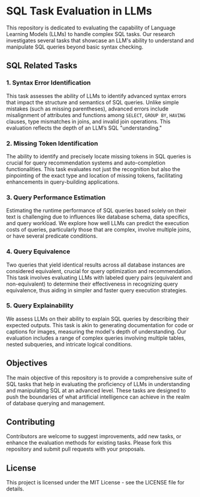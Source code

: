 # SQL Task Evaluation in LLMs

This repository is dedicated to evaluating the capability of Language Learning Models (LLMs) to handle complex SQL tasks. Our research investigates several tasks that showcase an LLM's ability to understand and manipulate SQL queries beyond basic syntax checking.

## SQL Related Tasks

### 1. Syntax Error Identification
This task assesses the ability of LLMs to identify advanced syntax errors that impact the structure and semantics of SQL queries. Unlike simple mistakes (such as missing parentheses), advanced errors include misalignment of attributes and functions among `SELECT`, `GROUP BY`, `HAVING` clauses, type mismatches in joins, and invalid join operations. This evaluation reflects the depth of an LLM’s SQL "understanding."

### 2. Missing Token Identification
The ability to identify and precisely locate missing tokens in SQL queries is crucial for query recommendation systems and auto-completion functionalities. This task evaluates not just the recognition but also the pinpointing of the exact type and location of missing tokens, facilitating enhancements in query-building applications.

### 3. Query Performance Estimation
Estimating the runtime performance of SQL queries based solely on their text is challenging due to influences like database schema, data specifics, and query workload. We explore how well LLMs can predict the execution costs of queries, particularly those that are complex, involve multiple joins, or have several predicate conditions.

### 4. Query Equivalence
Two queries that yield identical results across all database instances are considered equivalent, crucial for query optimization and recommendation. This task involves evaluating LLMs with labeled query pairs (equivalent and non-equivalent) to determine their effectiveness in recognizing query equivalence, thus aiding in simpler and faster query execution strategies.

### 5. Query Explainability
We assess LLMs on their ability to explain SQL queries by describing their expected outputs. This task is akin to generating documentation for code or captions for images, measuring the model's depth of understanding. Our evaluation includes a range of complex queries involving multiple tables, nested subqueries, and intricate logical conditions.

## Objectives

The main objective of this repository is to provide a comprehensive suite of SQL tasks that help in evaluating the proficiency of LLMs in understanding and manipulating SQL at an advanced level. These tasks are designed to push the boundaries of what artificial intelligence can achieve in the realm of database querying and management.

## Contributing

Contributors are welcome to suggest improvements, add new tasks, or enhance the evaluation methods for existing tasks. Please fork this repository and submit pull requests with your proposals.

## License

This project is licensed under the MIT License - see the LICENSE file for details.

